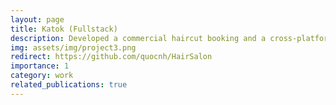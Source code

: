 ```yaml
---
layout: page
title: Katok (Fullstack)
description: Developed a commercial haircut booking and a cross-platform mobile app that enables users to virtually change hair color using computer vision and image processing techniques.
img: assets/img/project3.png
redirect: https://github.com/quocnh/HairSalon
importance: 1
category: work
related_publications: true
---
```

